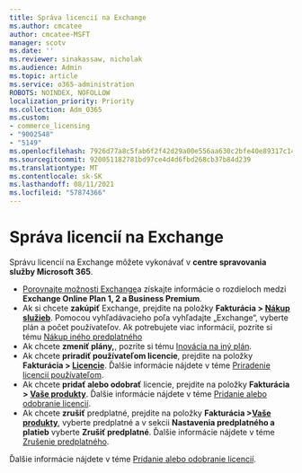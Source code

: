 ```yaml
---
title: Správa licencií na Exchange
ms.author: cmcatee
author: cmcatee-MSFT
manager: scotv
ms.date: ''
ms.reviewer: sinakassaw, nicholak
ms.audience: Admin
ms.topic: article
ms.service: o365-administration
ROBOTS: NOINDEX, NOFOLLOW
localization_priority: Priority
ms.collection: Adm_O365
ms.custom:
- commerce_licensing
- "9002548"
- "5149"
ms.openlocfilehash: 7926d77a8c5fab6f2f42d29a00e556aa630c2bfe40e89317c14e12e4033961fb
ms.sourcegitcommit: 920051182781bd97ce4d4d6fbd268cb37b84d239
ms.translationtype: MT
ms.contentlocale: sk-SK
ms.lasthandoff: 08/11/2021
ms.locfileid: "57874366"
---
```

# <a name="exchange-license-management"></a>Správa licencií na Exchange

Správu licencií na Exchange môžete vykonávať v **centre spravovania služby Microsoft 365**.

- [Porovnajte možnosti Exchange](https://www.microsoft.com/microsoft-365/exchange/compare-microsoft-exchange-online-plans)a získajte informácie o rozdieloch medzi **Exchange Online Plan 1, 2 a Business Premium**.
- Ak si chcete **zakúpiť** Exchange, prejdite na položky **Fakturácia > [Nákup služieb](https://go.microsoft.com/fwlink/p/?linkid=868433)**. Pomocou vyhľadávacieho poľa vyhľadajte „Exchange“, vyberte plán a počet používateľov. Ak potrebujete viac informácií, pozrite si tému [Nákup iného predplatného](https://docs.microsoft.com/microsoft-365/commerce/try-or-buy-microsoft-365#buy-a-different-subscription)
- Ak chcete **zmeniť plány,**, pozrite si tému [Inovácia na iný plán](https://docs.microsoft.com/microsoft-365/commerce/subscriptions/upgrade-to-different-plan).
- Ak chcete **priradiť používateľom licencie**, prejdite na položky **Fakturácia > [Licencie](https://go.microsoft.com/fwlink/p/?linkid=842264)**. Ďalšie informácie nájdete v téme [Priradenie licencií používateľom](https://docs.microsoft.com/microsoft-365/admin/manage/assign-licenses-to-users).
- Ak chcete **pridať alebo odobrať** licencie, prejdite na položky **Fakturácia > [Vaše produkty](https://go.microsoft.com/fwlink/p/?linkid=842054)**. Ďalšie informácie nájdete v téme [Pridanie alebo odobranie licencií](https://docs.microsoft.com/microsoft-365/commerce/licenses/buy-licenses).
- Ak chcete **zrušiť** predplatné, prejdite na položky **Fakturácia >[Vaše produkty](https://go.microsoft.com/fwlink/p/?linkid=842054)**, vyberte predplatné a v sekcii **Nastavenia predplatného a platieb** vyberte **Zrušiť predplatné**. Ďalšie informácie nájdete v téme [Zrušenie predplatného](https://docs.microsoft.com/microsoft-365/commerce/subscriptions/cancel-your-subscription).

Ďalšie informácie nájdete v téme [Pridanie alebo odobranie licencií](https://docs.microsoft.com/microsoft-365/commerce/licenses/buy-licenses).